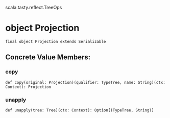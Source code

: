 scala.tasty.reflect.TreeOps
# object Projection

<pre><code class="language-scala" >final object Projection extends Serializable</pre></code>
## Concrete Value Members:
### copy
<pre><code class="language-scala" >def copy(original: Projection)(qualifier: TypeTree, name: String)(ctx: Context): Projection</pre></code>

### unapply
<pre><code class="language-scala" >def unapply(tree: Tree)(ctx: Context): Option[(TypeTree, String)]</pre></code>

